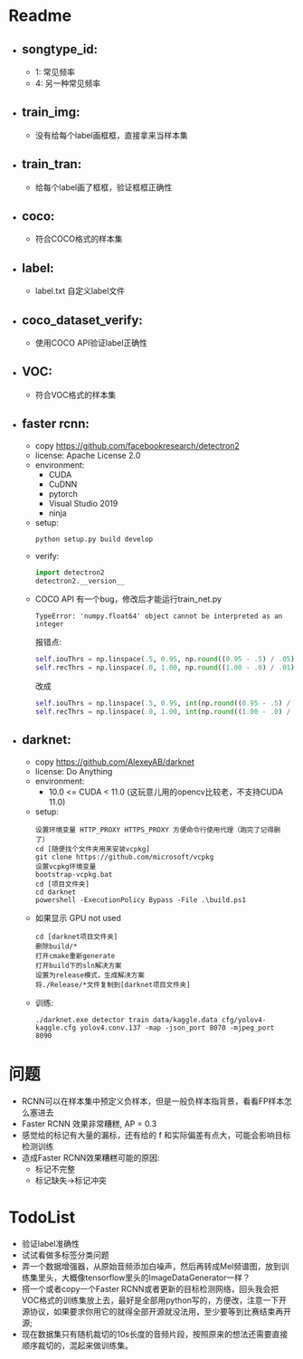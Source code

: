 # Readme
- ## songtype_id:
  - 1: 常见频率  
  - 4: 另一种常见频率  
- ## train_img:   
  - 没有给每个label画框框，直接拿来当样本集  
- ## train_tran:  
  - 给每个label画了框框，验证框框正确性 
- ## coco: 
  - 符合COCO格式的样本集
- ## label:
  - label.txt 自定义label文件
- ## coco_dataset_verify: 
  - 使用COCO API验证label正确性
- ## VOC: 
  - 符合VOC格式的样本集
- ## faster rcnn:  
  - copy https://github.com/facebookresearch/detectron2
  - license: Apache License 2.0
  - environment: 
    - CUDA
    - CuDNN
    - pytorch
    - Visual Studio 2019
    - ninja
  - setup:
    ```console
    python setup.py build develop
    ```
  - verify:
    ```python
    import detectron2
    detectron2.__version__
    ```
  - COCO API 有一个bug，修改后才能运行train_net.py
    ```console
    TypeError: 'numpy.float64' object cannot be interpreted as an integer
    ```
    报错点:  
    ```python
    self.iouThrs = np.linspace(.5, 0.95, np.round((0.95 - .5) / .05) + 1, endpoint=True)
    self.recThrs = np.linspace(.0, 1.00, np.round((1.00 - .0) / .01) + 1, endpoint=True)
    ```
    改成
    ```python
    self.iouThrs = np.linspace(.5, 0.95, int(np.round((0.95 - .5) / .05)) + 1, endpoint=True)
    self.recThrs = np.linspace(.0, 1.00, int(np.round((1.00 - .0) / .01)) + 1, endpoint=True)
    ```

- ## darknet:  
  - copy https://github.com/AlexeyAB/darknet
  - license: Do Anything
  - environment: 
    - 10.0 <= CUDA < 11.0 (这玩意儿用的opencv比较老，不支持CUDA 11.0)
  - setup:
    ```console
    设置环境变量 HTTP_PROXY HTTPS_PROXY 方便命令行使用代理（跑完了记得删了）
    cd [随便找个文件夹用来安装vcpkg]
    git clone https://github.com/microsoft/vcpkg
    设置vcpkg环境变量
    bootstrap-vcpkg.bat
    cd [项目文件夹]
    cd darknet
    powershell -ExecutionPolicy Bypass -File .\build.ps1
    ```
  - 如果显示 GPU not used
    ```console
    cd [darknet项目文件夹]
    删除build/*
    打开cmake重新generate
    打开build下的sln解决方案
    设置为release模式，生成解决方案
    将./Release/*文件复制到[darknet项目文件夹]
    ```
  - 训练: 
    ```console
    ./darknet.exe detector train data/kaggle.data cfg/yolov4-kaggle.cfg yolov4.conv.137 -map -json_port 8070 -mjpeg_port 8090
    ```



# 问题
- RCNN可以在样本集中预定义负样本，但是一般负样本指背景，看看FP样本怎么塞进去
- Faster RCNN 效果非常糟糕, AP = 0.3 
- 感觉给的标记有大量的漏标，还有给的 f 和实际偏差有点大，可能会影响目标检测训练
- 造成Faster RCNN效果糟糕可能的原因:  
  - 标记不完整
  - 标记缺失→标记冲突

# TodoList
- 验证label准确性
- 试试看做多标签分类问题
- 弄一个数据增强器，从原始音频添加白噪声，然后再转成Mel频谱图，放到训练集里头，大概像tensorflow里头的ImageDataGenerator一样？
- 搭一个或者copy一个Faster RCNN或者更新的目标检测网络，回头我会把VOC格式的训练集放上去，最好是全部用python写的，方便改，注意一下开源协议，如果要求你用它的就得全部开源就没法用，至少要等到比赛结束再开源;
- 现在数据集只有随机裁切的10s长度的音频片段，按照原来的想法还需要直接顺序裁切的，混起来做训练集。